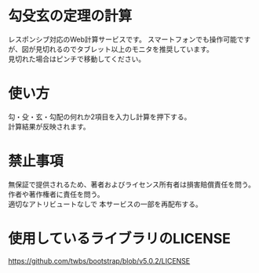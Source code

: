 # 勾殳玄の定理の計算
レスポンシブ対応のWeb計算サービスです。 
スマートフォンでも操作可能ですが、図が見切れるのでタブレット以上のモニタを推奨しています。  
見切れた場合はピンチで移動してください。  

# 使い方
勾・殳・玄・勾配の何れか2項目を入力し計算を押下する。  
計算結果が反映されます。 


# 禁止事項
無保証で提供されるため、著者およびライセンス所有者は損害賠償責任を問う。  
作者や著作権者に責任を問う。  
適切なアトリビュートなしで 本サービスの一部を再配布する。  
# 使用しているライブラリのLICENSE
https://github.com/twbs/bootstrap/blob/v5.0.2/LICENSE